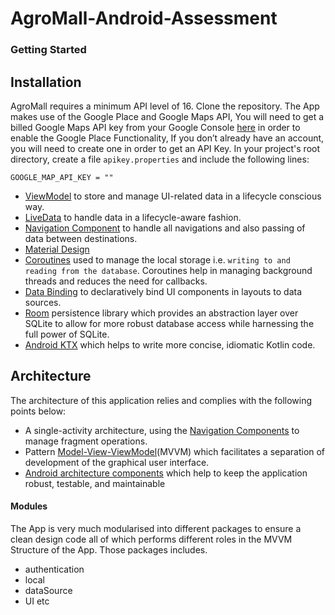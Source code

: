 # AgroMall-Android-Assessment
### Getting Started 

## Installation
AgroMall requires a minimum API level of 16. Clone the repository. The App makes use of the Google Place and Google Maps API, You will need to get a billed Google Maps API key from your Google Console
[here](https://developers.google.com/places/android-sdk/get-api-key) in order to enable the Google Place Functionality, If you don’t already have an account, you will need to create one in order to get an API Key.
In your project's root directory, create a file `apikey.properties` and include the following lines:

`GOOGLE_MAP_API_KEY = ""`


* [ViewModel](https://developer.android.com/topic/libraries/architecture/viewmodel) to store and manage UI-related data in a lifecycle conscious way.
* [LiveData](https://developer.android.com/topic/libraries/architecture/livedata) to handle data in a lifecycle-aware fashion.
* [Navigation Component](https://developer.android.com/guide/navigation) to handle all navigations and also passing of data between destinations.
* [Material Design](https://material.io/develop/android/docs/getting-started/)
* [Coroutines](https://kotlinlang.org/docs/reference/coroutines-overview.html) used to manage the local storage i.e. `writing to and reading from the database`. Coroutines help in managing background threads and reduces the need for callbacks.
* [Data Binding](https://developer.android.com/topic/libraries/data-binding/) to declaratively bind UI components in layouts to data sources.
* [Room](https://developer.android.com/topic/libraries/architecture/room) persistence library which provides an abstraction layer over SQLite to allow for more robust database access while harnessing the full power of SQLite.
* [Android KTX](https://developer.android.com/kotlin/ktx) which helps to write more concise, idiomatic Kotlin code.

## Architecture
The architecture of this application relies and complies with the following points below:
* A single-activity architecture, using the [Navigation Components](https://developer.android.com/guide/navigation) to manage fragment operations.
* Pattern [Model-View-ViewModel](https://en.wikipedia.org/wiki/Model%E2%80%93view%E2%80%93viewmodel)(MVVM) which facilitates a separation of development of the graphical user interface.
* [Android architecture components](https://developer.android.com/topic/libraries/architecture/) which help to keep the application robust, testable, and maintainable

#### Modules
The App is very much modularised into different packages to ensure a clean design code all of which performs different roles in the MVVM Structure of the App.
Those packages includes.
* authentication
* local
* dataSource
* UI 
etc

